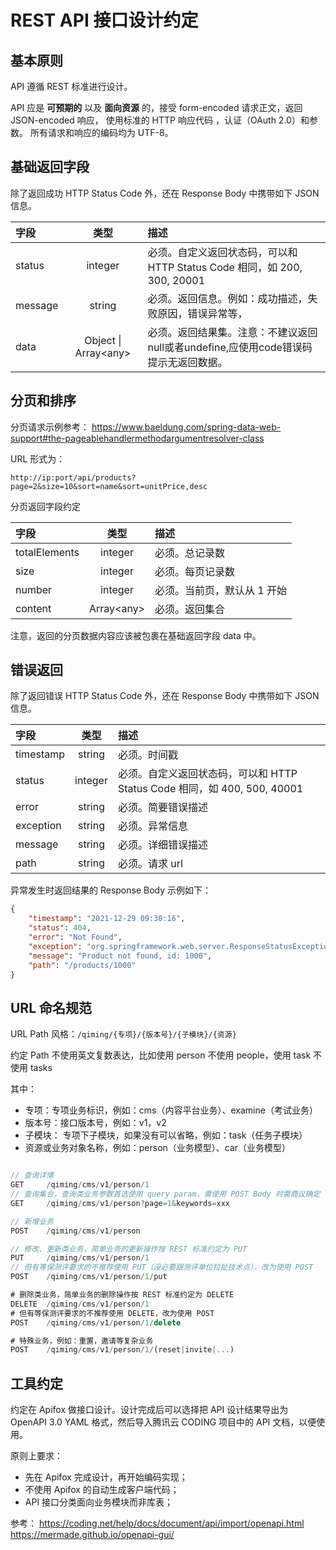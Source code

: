 # REST API 接口设计约定

## 基本原则

API 遵循 REST 标准进行设计。

 API 应是 __可预期的__ 以及 __面向资源__ 的，接受 form-encoded 请求正文，返回 JSON-encoded 响应， 使用标准的 HTTP 响应代码 ，认证（OAuth 2.0）和参数。
所有请求和响应的编码均为 UTF-8。

## 基础返回字段

除了返回成功 HTTP Status Code 外，还在 Response Body 中携带如下 JSON 信息。

| 字段    |         类型          | 描述                                                                                |
| :------ | :-------------------: | :---------------------------------------------------------------------------------- |
| status  |        integer        | 必须。自定义返回状态码，可以和 HTTP Status Code 相同，如 200, 300, 20001            |
| message |        string         | 必须。返回信息。例如：成功描述，失败原因，错误异常等，                              |
| data    | Object \| Array\<any> | 必须。返回结果集。注意：不建议返回null或者undefine,应使用code错误码提示无返回数据。 |

## 分页和排序

分页请求示例参考： https://www.baeldung.com/spring-data-web-support#the-pageablehandlermethodargumentresolver-class

URL 形式为：

```url
http://ip:port/api/products?page=2&size=10&sort=name&sort=unitPrice,desc
```

分页返回字段约定

| 字段          |    类型     | 描述                        |
| :------------ | :---------: | :-------------------------- |
| totalElements |   integer   | 必须。总记录数              |
| size          |   integer   | 必须。每页记录数            |
| number        |   integer   | 必须。当前页，默认从 1 开始 |
| content       | Array\<any> | 必须。返回集合              |

注意，返回的分页数据内容应该被包裹在基础返回字段 data 中。

## 错误返回

除了返回错误 HTTP Status Code 外，还在 Response Body 中携带如下 JSON 信息。

| 字段      |  类型   | 描述                                                                     |
| :-------- | :-----: | :----------------------------------------------------------------------- |
| timestamp | string  | 必须。时间戳                                                             |
| status    | integer | 必须。自定义返回状态码，可以和 HTTP Status Code 相同，如 400, 500, 40001 |
| error     | string  | 必须。简要错误描述                                                       |
| exception | string  | 必须。异常信息                                                           |
| message   | string  | 必须。详细错误描述                                                       |
| path      | string  | 必须。请求 url                                                           |

异常发生时返回结果的 Response Body 示例如下：

```json
{
    "timestamp": "2021-12-29 09:30:16",
    "status": 404,
    "error": "Not Found",
    "exception": "org.springframework.web.server.ResponseStatusException",
    "message": "Product not found, id: 1000",
    "path": "/products/1000"
}
```

## URL 命名规范

URL Path 风格：`/qiming/{专项}/{版本号}/{子模块}/{资源}`

约定 Path 不使用英文复数表达，比如使用 person 不使用 people，使用 task 不使用 tasks

其中：
- 专项：专项业务标识，例如：cms（内容平台业务）、examine（考试业务）
- 版本号：接口版本号，例如：v1，v2 
- 子模块： 专项下子模块，如果没有可以省略，例如：task（任务子模块）
- 资源或业务对象名称，例如：person（业务模型）、car（业务模型）

```js

// 查询详情
GET     /qiming/cms/v1/person/1
// 查询集合，查询类业务参数首选使用 query param，需使用 POST Body 时需商议确定
GET     /qiming/cms/v1/person?page=1&keywords=xxx

// 新增业务
POST    /qiming/cms/v1/person

// 修改、更新类业务，简单业务的更新操作按 REST 标准约定为 PUT
PUT     /qiming/cms/v1/person/1
// 但有等保测评要求的不推荐使用 PUT（没必要跟测评单位拉扯技术点），改为使用 POST
POST    /qiming/cms/v1/person/1/put

# 删除类业务，简单业务的删除操作按 REST 标准约定为 DELETE
DELETE  /qiming/cms/v1/person/1
# 但有等保测评要求的不推荐使用 DELETE，改为使用 POST
POST    /qiming/cms/v1/person/1/delete

# 特殊业务，例如：重置，邀请等复杂业务
POST    /qiming/cms/v1/person/1/(reset|invite|...)

```

## 工具约定

约定在 Apifox 做接口设计。设计完成后可以选择把 API 设计结果导出为 OpenAPI 3.0 YAML 格式，然后导入腾讯云 CODING 项目中的 API 文档，以便使用。

原则上要求：

- 先在 Apifox 完成设计，再开始编码实现；
- 不使用 Apifox 的自动生成客户端代码；
- API 接口分类面向业务模块而非库表；

参考：
https://coding.net/help/docs/document/api/import/openapi.html
https://mermade.github.io/openapi-gui/
